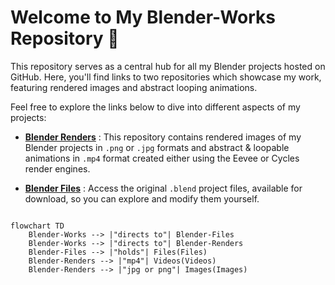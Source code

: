 # Welcome to My Blender-Works Repository 👋

This repository serves as a central hub for all my Blender projects hosted on GitHub. Here, you'll find links to two repositories which showcase my work, featuring rendered images and abstract looping animations.

Feel free to explore the links below to dive into different aspects of my projects:

- [**Blender Renders**](https://github.com/karthi1048/Blender-Renders.git) : This repository contains rendered images of my Blender projects in `.png` or `.jpg` formats and abstract & loopable animations in `.mp4` format created either using the Eevee or Cycles render engines.
  
- [**Blender Files**](https://github.com/karthi1048/Blender-files.git) : Access the original `.blend` project files, available for download, so you can explore and modify them yourself.

```mermaid

flowchart TD
    Blender-Works --> |"directs to"| Blender-Files
    Blender-Works --> |"directs to"| Blender-Renders
    Blender-Files --> |"holds"| Files(Files)
    Blender-Renders --> |"mp4"| Videos(Videos)
    Blender-Renders --> |"jpg or png"| Images(Images)
